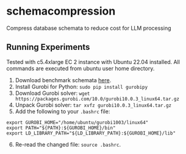 # schemacompression
Compress database schemata to reduce cost for LLM processing

## Running Experiments

Tested with c5.4xlarge EC 2 instance with Ubuntu 22.04 installed. All commands are executed from ubuntu user home directory.

1. Download benchmark schemata [here](https://drive.google.com/file/d/1KrXwsJKv0L2J9p24cYkvyDxQyfRn5BD-/view?usp=sharing).
2. Install Gurobi for Python: `sudo pip install gurobipy`
3. Download Gurobi solver: `wget https://packages.gurobi.com/10.0/gurobi10.0.3_linux64.tar.gz`
4. Unpack Gurobi solver: `tar xvfz gurobi10.0.3_linux64.tar.gz`
5. Add the following to your `.bashrc` file:
```
export GUROBI_HOME="/home/ubuntu/gurobi1003/linux64"
export PATH="${PATH}:${GUROBI_HOME}/bin"
export LD_LIBRARY_PATH="${LD_LIBRARY_PATH}:${GUROBI_HOME}/lib"
```
6. Re-read the changed file: `source .bashrc`.
